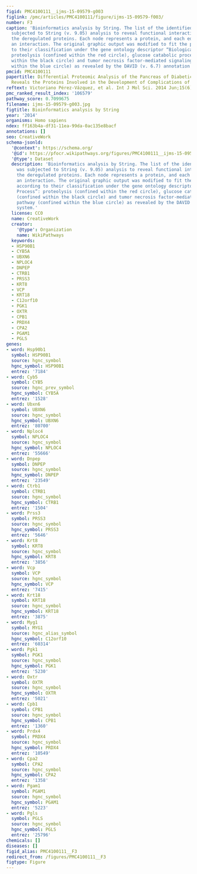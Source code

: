 ```yaml
---
figid: PMC4100111__ijms-15-09579-g003
figlink: /pmc/articles/PMC4100111/figure/ijms-15-09579-f003/
number: F3
caption: 'Bioinformatics analysis by String. The list of the identified proteins was
  subjected to String (v. 9.05) analysis to reveal functional interactions between
  the deregulated proteins. Each node represents a protein, and each edge represents
  an interaction. The original graphic output was modified to fit the proteins, according
  to their classification under the gene ontology descriptor “Biological Process”:
  proteolysis (confined within the red circle), glucose catabolic process (confined
  within the black circle) and tumor necrosis factor-mediated signaling pathway (confined
  within the blue circle) as revealed by the DAVID (v. 6.7) annotation system.'
pmcid: PMC4100111
papertitle: Differential Proteomic Analysis of the Pancreas of Diabetic db/db Mice
  Reveals the Proteins Involved in the Development of Complications of Diabetes Mellitus.
reftext: Victoriano Pérez-Vázquez, et al. Int J Mol Sci. 2014 Jun;15(6):9579-9593.
pmc_ranked_result_index: '106579'
pathway_score: 0.7099675
filename: ijms-15-09579-g003.jpg
figtitle: Bioinformatics analysis by String
year: '2014'
organisms: Homo sapiens
ndex: ff163b4a-df31-11ea-99da-0ac135e8bacf
annotations: []
seo: CreativeWork
schema-jsonld:
  '@context': https://schema.org/
  '@id': https://pfocr.wikipathways.org/figures/PMC4100111__ijms-15-09579-g003.html
  '@type': Dataset
  description: 'Bioinformatics analysis by String. The list of the identified proteins
    was subjected to String (v. 9.05) analysis to reveal functional interactions between
    the deregulated proteins. Each node represents a protein, and each edge represents
    an interaction. The original graphic output was modified to fit the proteins,
    according to their classification under the gene ontology descriptor “Biological
    Process”: proteolysis (confined within the red circle), glucose catabolic process
    (confined within the black circle) and tumor necrosis factor-mediated signaling
    pathway (confined within the blue circle) as revealed by the DAVID (v. 6.7) annotation
    system.'
  license: CC0
  name: CreativeWork
  creator:
    '@type': Organization
    name: WikiPathways
  keywords:
  - HSP90B1
  - CYB5A
  - UBXN6
  - NPLOC4
  - DNPEP
  - CTRB1
  - PRSS3
  - KRT8
  - VCP
  - KRT18
  - C12orf10
  - PGK1
  - OXTR
  - CPB1
  - PRDX4
  - CPA2
  - PGAM1
  - PGLS
genes:
- word: Hsp90b1
  symbol: HSP90B1
  source: hgnc_symbol
  hgnc_symbol: HSP90B1
  entrez: '7184'
- word: Cyb5
  symbol: CYB5
  source: hgnc_prev_symbol
  hgnc_symbol: CYB5A
  entrez: '1528'
- word: Ubxn6
  symbol: UBXN6
  source: hgnc_symbol
  hgnc_symbol: UBXN6
  entrez: '80700'
- word: Nploc4
  symbol: NPLOC4
  source: hgnc_symbol
  hgnc_symbol: NPLOC4
  entrez: '55666'
- word: Dnpep
  symbol: DNPEP
  source: hgnc_symbol
  hgnc_symbol: DNPEP
  entrez: '23549'
- word: Ctrb1
  symbol: CTRB1
  source: hgnc_symbol
  hgnc_symbol: CTRB1
  entrez: '1504'
- word: Prss3
  symbol: PRSS3
  source: hgnc_symbol
  hgnc_symbol: PRSS3
  entrez: '5646'
- word: Krt8
  symbol: KRT8
  source: hgnc_symbol
  hgnc_symbol: KRT8
  entrez: '3856'
- word: Vcp
  symbol: VCP
  source: hgnc_symbol
  hgnc_symbol: VCP
  entrez: '7415'
- word: Krt18
  symbol: KRT18
  source: hgnc_symbol
  hgnc_symbol: KRT18
  entrez: '3875'
- word: Myg1
  symbol: MYG1
  source: hgnc_alias_symbol
  hgnc_symbol: C12orf10
  entrez: '60314'
- word: Pgk1
  symbol: PGK1
  source: hgnc_symbol
  hgnc_symbol: PGK1
  entrez: '5230'
- word: Oxtr
  symbol: OXTR
  source: hgnc_symbol
  hgnc_symbol: OXTR
  entrez: '5021'
- word: Cpb1
  symbol: CPB1
  source: hgnc_symbol
  hgnc_symbol: CPB1
  entrez: '1360'
- word: Prdx4
  symbol: PRDX4
  source: hgnc_symbol
  hgnc_symbol: PRDX4
  entrez: '10549'
- word: Cpa2
  symbol: CPA2
  source: hgnc_symbol
  hgnc_symbol: CPA2
  entrez: '1358'
- word: Pgam1
  symbol: PGAM1
  source: hgnc_symbol
  hgnc_symbol: PGAM1
  entrez: '5223'
- word: Pgls
  symbol: PGLS
  source: hgnc_symbol
  hgnc_symbol: PGLS
  entrez: '25796'
chemicals: []
diseases: []
figid_alias: PMC4100111__F3
redirect_from: /figures/PMC4100111__F3
figtype: Figure
---
```

